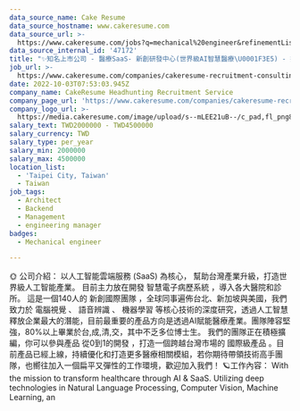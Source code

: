 ```yaml
---
data_source_name: Cake Resume
data_source_hostname: www.cakeresume.com
data_source_url: >-
  https://www.cakeresume.com/jobs?q=mechanical%20engineer&refinementList%5Blang_name%5D%5B0%5D=English&refinementList%5Bsalary_type%5D=per_year&range%5Bsalary_range%5D%5Bmin%5D=1000000&page=3
data_source_internal_id: '47172'
title: "✨知名上市公司 - 醫療SaaS- 新創研發中心(世界級AI智慧醫療\U0001F3E5) - 技術主管 Engineering Manager -TL"
job_url: >-
  https://www.cakeresume.com/companies/cakeresume-recruitment-consulting/jobs/b4c863
date: 2022-10-03T07:53:03.945Z
company_name: CakeResume Headhunting Recruitment Service
company_page_url: 'https://www.cakeresume.com/companies/cakeresume-recruitment-consulting'
company_logo_url: >-
  https://media.cakeresume.com/image/upload/s--mLEE21uB--/c_pad,fl_png8,h_200,w_200/v1620881212/vdbipassrdfr8omwzeq6.png
salary_text: TWD2000000 - TWD4500000
salary_currency: TWD
salary_type: per_year
salary_min: 2000000
salary_max: 4500000
location_list:
  - 'Taipei City, Taiwan'
  - Taiwan
job_tags:
  - Architect
  - Backend
  - Management
  - engineering manager
badges:
  - Mechanical engineer

---
```


🌞 公司介紹： 以人工智能雲端服務 (SaaS) 為核心， 幫助台灣產業升級，打造世界級人工智能產業。 目前主力放在開發 智慧電子病歷系統 ，導入各大醫院和診所。 這是一個140人的 新創國際團隊 ，全球同事遍佈台北、新加坡與美國，我們致力於 電腦視覺 、 語音辨識 、 機器學習 等核心技術的深度研究，透過人工智慧釋放企業最大的潛能，目前最重要的產品方向是透過AI賦能醫療產業。團隊陣容堅強，80%以上畢業於台,成,清,交，其中不乏多位博士生。 我們的團隊正在積極擴編，你可以參與產品 從0到1的開發 ，打造一個跨越台灣市場的 國際級產品 。目前產品已經上線，持續優化和打造更多醫療相關模組，若你期待帶領技術高手團隊，也嚮往加入一個扁平又彈性的工作環境，歡迎加入我們！ 🪐工作內容： With the mission to transform healthcare through AI & SaaS. Utilizing deep technologies in Natural Language Processing, Computer Vision, Machine Learning, an